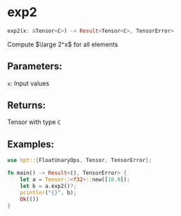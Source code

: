 # exp2
```rust
exp2(x: &Tensor<C>) -> Result<Tensor<C>, TensorError>
```
Compute $\large 2^x$ for all elements
## Parameters:
`x`: Input values
## Returns:
Tensor with type `C`
## Examples:
```rust
use hpt::{FloatUnaryOps, Tensor, TensorError};

fn main() -> Result<(), TensorError> {
    let a = Tensor::<f32>::new([10.0]);
    let b = a.exp2()?;
    println!("{}", b);
    Ok(())
}
```
